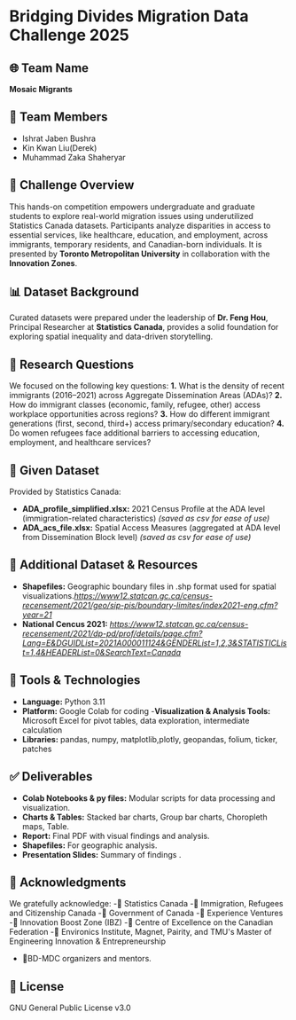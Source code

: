 
# Bridging Divides Migration Data Challenge 2025 

## 🌐 Team Name 
 **Mosaic Migrants**
## 👥 Team Members
-	Ishrat Jaben Bushra
-	Kin Kwan Liu(Derek)
-	Muhammad Zaka Shaheryar

## 📌 Challenge Overview
 This hands-on competition empowers undergraduate and graduate students to explore real-world migration issues using underutilized Statistics Canada datasets. Participants analyze disparities in access to essential services, like healthcare, education, and employment, across immigrants, temporary residents, and Canadian-born individuals. It is presented by **Toronto Metropolitan University** in collaboration with the **Innovation Zones**.
## 📊 Dataset Background
 Curated datasets were prepared under the leadership of **Dr. Feng Hou**, Principal Researcher at **Statistics Canada**, provides a solid foundation for exploring spatial inequality and data-driven storytelling.

## 🧠 Research Questions
We focused on the following key questions:
**1.** What is the density of recent immigrants (2016–2021) across Aggregate Dissemination Areas (ADAs)?
**2.** How do immigrant classes (economic, family, refugee, other) access workplace opportunities across regions?
**3.** How do different immigrant generations (first, second, third+) access primary/secondary education?
**4.** Do women refugees face additional barriers to accessing education, employment, and healthcare services?
## 📂 Given Dataset
Provided by Statistics Canada:
- **ADA_profile_simplified.xlsx:** 2021 Census Profile at the ADA level (immigration-related characteristics) *(*saved as csv for ease of use*)*
- **ADA_acs_file.xlsx:** Spatial Access Measures (aggregated at ADA level from Dissemination Block level) *(*saved as csv for ease of use*)*
## 📂 Additional Dataset & Resources
- **Shapefiles:** Geographic boundary files in .shp format used for spatial visualizations.*https://www12.statcan.gc.ca/census-recensement/2021/geo/sip-pis/boundary-limites/index2021-eng.cfm?year=21*
- **National Cencus 2021:** *https://www12.statcan.gc.ca/census-recensement/2021/dp-pd/prof/details/page.cfm?Lang=E&DGUIDList=2021A000011124&GENDERList=1,2,3&STATISTICList=1,4&HEADERList=0&SearchText=Canada*
## 🔧 Tools & Technologies
- **Language:** Python 3.11
- **Platform:** Google Colab for coding
-**Visualization & Analysis Tools:** Microsoft Excel for pivot tables, data exploration, intermediate calculation
-  **Libraries:** pandas, numpy, matplotlib,plotly, geopandas, folium, ticker, patches
## ✅ Deliverables
- **Colab Notebooks & py files:** Modular scripts for data processing and visualization.
- **Charts & Tables:** Stacked bar charts, Group bar charts, Choropleth maps, Table.
- **Report:** Final PDF with visual findings and analysis.
- **Shapefiles:** For geographic analysis.
- **Presentation Slides:** Summary of findings .
## 📜 Acknowledgments
We gratefully acknowledge:
-📍 Statistics Canada
-📍 Immigration, Refugees and Citizenship Canada
-📍 Government of Canada
-📍 Experience Ventures
-📍 Innovation Boost Zone (IBZ)
-📍 Centre of Excellence on the Canadian Federation
-📍 Environics Institute, Magnet, Pairity, and TMU's Master of Engineering Innovation & Entrepreneurship
- 👤BD-MDC organizers and mentors.

## 📜 License
GNU General Public License v3.0



